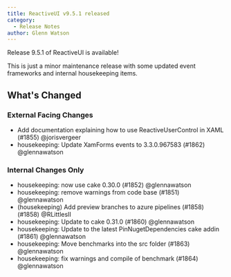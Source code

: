 ```yaml
---
title: ReactiveUI v9.5.1 released
category: 
  - Release Notes
author: Glenn Watson
---
```


Release 9.5.1 of ReactiveUI is available!

This is just a minor maintenance release with some updated event frameworks and internal housekeeping items.

## What's Changed

### External Facing Changes
* Add documentation explaining how to use ReactiveUserControl in XAML (#1855) @jorisvergeer
* housekeeping: Update XamForms events to 3.3.0.967583 (#1862) @glennawatson

### Internal Changes Only
* housekeeping: now use cake 0.30.0 (#1852) @glennawatson
* housekeeping: remove warnings from code base (#1851) @glennawatson
* (housekeeping) Add preview branches to azure pipelines (#1858) (#1858) @RLittlesII
* housekeeping: Update to cake 0.31.0 (#1860) @glennawatson
* housekeeping: Update to the latest PinNugetDependencies cake addin (#1861) @glennawatson
* housekeeping: Move benchmarks into the src folder (#1863) @glennawatson
* housekeeping: fix warnings and compile of benchmark (#1864) @glennawatson
